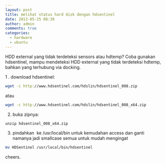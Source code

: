 ```yaml
---
layout: post
title: melihat status hard disk dengan hdsentinel
date: 2013-05-25 08:39
author: admin
comments: true
categories:
  - hardware
  - ubuntu
---
```

HDD external yang tidak terdeteksi sensors atau hdtemp? Coba gunakan hdsentinel, mampu mendeteksi HDD external yang tidak terdeteksi hdtemp, bahkan yang terhubung via docking.
<!--more-->
  1 . download hdsentinel:
  ```bash
  wget -c http://www.hdsentinel.com/hdslin/hdsentinel_008.zip
  ```
  atau
  ```bash
  wget -c http://www.hdsentinel.com/hdslin/hdsentinel_008_x64.zip
  ```
  2. buka zipnya:
  ```bash
  unzip hdsentinel_008_x64.zip
  ```
  3. pindahkan  ke /usr/local/bin untuk kemudahan access dan ganti namanya jadi smallcase semua untuk mudah mengingat
  ```bash
  mv HDSentinel /usr/local/bin/hdsentinel
  ```

cheers.
